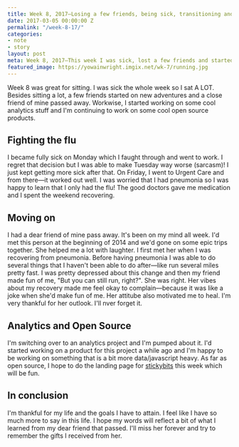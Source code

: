 ```yaml
---
title: Week 8, 2017—Losing a few friends, being sick, transitioning and writing some code
date: 2017-03-05 00:00:00 Z
permalink: "/week-8-17/"
categories:
- note
- story
layout: post
meta: Week 8, 2017—This week I was sick, lost a few friends and started to do some transitioning.
featured_image: https://yowainwright.imgix.net/wk-7/running.jpg
---
```


Week 8 was great for sitting. I was sick the whole week so I sat A LOT. Besides sitting a lot, a few friends started on new adventures and a close friend of mine passed away. Workwise, I started working on some cool analytics stuff and I'm continuing to work on some cool open source products.

## Fighting the flu

I became fully sick on Monday which I faught through and went to work. I regret that decision but I was able to make Tuesday way worse (sarcasm)! I just kept getting more sick after that. On Friday, I went to Urgent Care and from there—it worked out well. I was worried that I had pneumonia so I was happy to learn that I only had the flu! The good doctors gave me medication and I spent the weekend recovering.

## Moving on

I had a dear friend of mine pass away. It's been on my mind all week. I'd met this person at the beginning of 2014 and we'd gone on some epic trips together. She helped me a lot with laughter. I first met her when I was recovering from pneumonia. Before having pneumonia I was able to do several things that I haven't been able to do after—like run several miles pretty fast. I was pretty depressed about this change and then my friend made fun of me, "But you can still run, right?". She was right. Her vibes about my recovery made me feel okay to complain—because it was like a joke when she'd make fun of me. Her attitube also motivated me to heal. I'm very thankful for her outlook. I'll nver forget it.

## Analytics and Open Source

I'm switching over to an analytics project and I'm pumped about it. I'd started working on a product for this project a while ago and I'm happy to be working on something that is a bit more data/javascript heavy. As far as open source, I hope to do the landing page for [stickybits](https://github.com/dollarshaveclub/stickybits) this week which will be fun.

## In conclusion

I'm thankful for my life and the goals I have to attain. I feel like I have so much more to say in this life. I hope my words will reflect a bit of what I learned from my dear friend that passed. I'll miss her forever and try to remember the gifts I received from her. 

